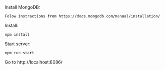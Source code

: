 Install MongoDB:
```
Folow instractions from https://docs.mongodb.com/manual/installation/
```
Install:
```
npm install
```
Start server:
```
npm run start
```

Go to http://localhost:8086/